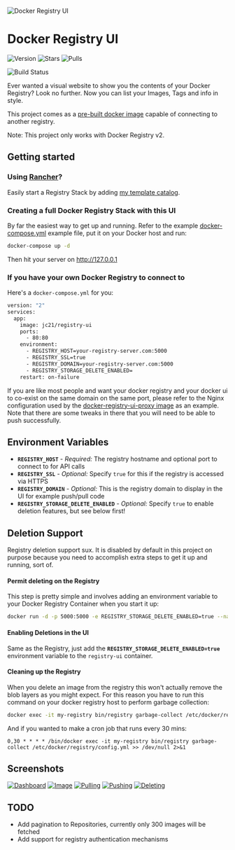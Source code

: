 ![Docker Registry UI](https://public.jc21.com/docker-registry-ui/github.png "Docker Registry UI")

# Docker Registry UI

![Version](https://img.shields.io/badge/version-1.0.0-green.svg)
![Stars](https://img.shields.io/docker/stars/jc21/registry-ui.svg)
![Pulls](https://img.shields.io/docker/pulls/jc21/registry-ui.svg)

![Build Status](http://bamboo.jc21.com/plugins/servlet/wittified/build-status/AB-DRUI)

Ever wanted a visual website to show you the contents of your Docker Registry? Look no further. Now you can list your Images, Tags and info in style.

This project comes as a [pre-built docker image](https://hub.docker.com/r/jc21/registry-ui/) capable of connecting to another registry.

Note: This project only works with Docker Registry v2.

## Getting started

### Using [Rancher](https://rancher.com)?

Easily start a Registry Stack by adding [my template catalog](https://github.com/jc21/rancher-templates).


### Creating a full Docker Registry Stack with this UI

By far the easiest way to get up and running. Refer to the example [docker-compose.yml](https://github.com/jc21/docker-registry-ui/blob/master/doc/full-stack/docker-compose.yml)
example file, put it on your Docker host and run:

```bash
docker-compose up -d
```

Then hit your server on http://127.0.0.1


### If you have your own Docker Registry to connect to

Here's a `docker-compose.yml` for you:

```bash
version: "2"
services:
  app:
    image: jc21/registry-ui
    ports:
      - 80:80
    environment:
      - REGISTRY_HOST=your-registry-server.com:5000
      - REGISTRY_SSL=true
      - REGISTRY_DOMAIN=your-registry-server.com:5000
      - REGISTRY_STORAGE_DELETE_ENABLED=
    restart: on-failure
```

If you are like most people and want your docker registry and your docker ui to co-exist on the same domain on the same port, please
refer to the Nginx configuration used by the [docker-registry-ui-proxy image](https://github.com/jc21/docker-registry-ui-proxy/blob/master/conf.d/proxy.conf)
as an example. Note that there are some tweaks in there that you will need to be able to push successfully.


## Environment Variables

- **`REGISTRY_HOST`** - *Required:* The registry hostname and optional port to connect to for API calls
- **`REGISTRY_SSL`** - *Optional:* Specify `true` for this if the registry is accessed via HTTPS
- **`REGISTRY_DOMAIN`** - *Optional:* This is the registry domain to display in the UI for example push/pull code
- **`REGISTRY_STORAGE_DELETE_ENABLED`** - *Optional:* Specify `true` to enable deletion features, but see below first!


## Deletion Support

Registry deletion support sux. It is disabled by default in this project on purpose
because you need to accomplish extra steps to get it up and running, sort of.

#### Permit deleting on the Registry

This step is pretty simple and involves adding an environment variable to your Docker Registry Container when you start it up:

```bash
docker run -d -p 5000:5000 -e REGISTRY_STORAGE_DELETE_ENABLED=true --name my-registry registry:2
```

#### Enabling Deletions in the UI

Same as the Registry, just add the **`REGISTRY_STORAGE_DELETE_ENABLED=true`** environment variable to the `registry-ui` container.


#### Cleaning up the Registry

When you delete an image from the registry this won't actually remove the blob layers as you might expect. For this reason you have to run this command on your docker registry host to perform garbage collection:

```bash
docker exec -it my-registry bin/registry garbage-collect /etc/docker/registry/config.yml
```

And if you wanted to make a cron job that runs every 30 mins:

```
0,30 * * * * /bin/docker exec -it my-registry bin/registry garbage-collect /etc/docker/registry/config.yml >> /dev/null 2>&1
```


## Screenshots

[![Dashboard](https://public.jc21.com/docker-registry-ui/screenshots/small/drui-1.jpg "Dashboard")](https://public.jc21.com/docker-registry-ui/screenshots/drui-1.jpg)
[![Image](https://public.jc21.com/docker-registry-ui/screenshots/small/drui-2.jpg "Image")](https://public.jc21.com/docker-registry-ui/screenshots/drui-2.jpg)
[![Pulling](https://public.jc21.com/docker-registry-ui/screenshots/small/drui-3.jpg "Pulling")](https://public.jc21.com/docker-registry-ui/screenshots/drui-3.jpg)
[![Pushing](https://public.jc21.com/docker-registry-ui/screenshots/small/drui-4.jpg "Pushing")](https://public.jc21.com/docker-registry-ui/screenshots/drui-4.jpg)
[![Deleting](https://public.jc21.com/docker-registry-ui/screenshots/small/drui-5.jpg "Deleting")](https://public.jc21.com/docker-registry-ui/screenshots/drui-5.jpg)


## TODO

- Add pagination to Repositories, currently only 300 images will be fetched
- Add support for registry authentication mechanisms



